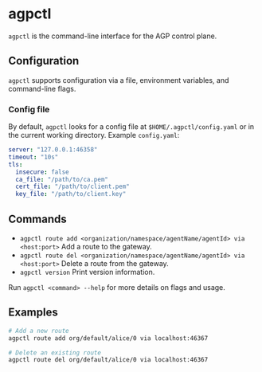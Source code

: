 # agpctl

`agpctl` is the command-line interface for the AGP control plane.

## Configuration

`agpctl` supports configuration via a file, environment variables, and command-line flags.

### Config file

By default, `agpctl` looks for a config file at `$HOME/.agpctl/config.yaml` or in the current working directory. Example `config.yaml`:

```yaml
server: "127.0.0.1:46358"
timeout: "10s"
tls:
  insecure: false
  ca_file: "/path/to/ca.pem"
  cert_file: "/path/to/client.pem"
  key_file: "/path/to/client.key"
```

## Commands

* `agpctl route add <organization/namespace/agentName/agentId> via <host:port>` Add a route to the gateway.
* `agpctl route del <organization/namespace/agentName/agentId> via <host:port>` Delete a route from the gateway.
* `agpctl version` Print version information.

Run `agpctl <command> --help` for more details on flags and usage.

## Examples

```bash
# Add a new route
agpctl route add org/default/alice/0 via localhost:46367

# Delete an existing route
agpctl route del org/default/alice/0 via localhost:46367
```